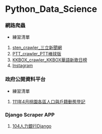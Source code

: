 # Python_Data_Science

### 網路爬蟲

* 練習清單
 1. [sten_crawler_三立新聞網](https://github.com/DarrenLUCreate/Web_Crawler/tree/main/sten_crawler)
 2. [PTT_crawler_PTT棒球版](https://github.com/DarrenLUCreate/Web_Crawler/tree/main/ptt_crawler)
 3. [KKBOX_crawler_KKBOX華語新歌日榜](https://github.com/DarrenLUCreate/Web_Crawler/tree/main/KKBOX_Crawler)
 4. [Instagram](https://github.com/DarrenLUCreate/Web_Crawler/tree/main/IG)


### 政府公開資料平台

* 練習清單
 1. [111年4月桃園各區人口與戶籍動態登記](https://github.com/DarrenLUCreate/Web_Crawler/tree/main/Taoyuan_Population)

### Django Scraper APP
1. [104人力銀行Django](https://github.com/DarrenLUCreate/Web_Crawler/tree/main/django/scraper/HumanResource)
